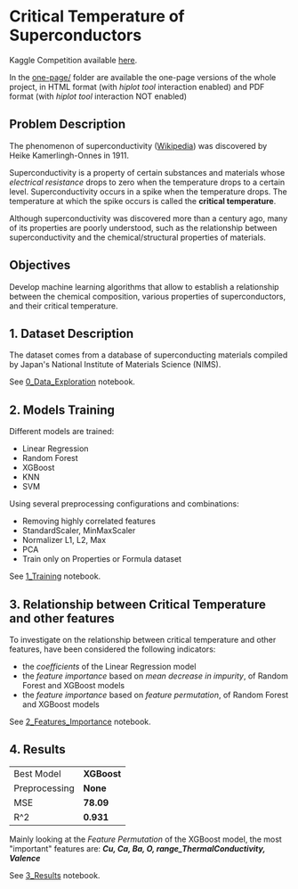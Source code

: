 # Critical Temperature of Superconductors

Kaggle Competition available [here](https://www.kaggle.com/competitions/critical-temperature-of-superconductors/overview).

In the [one-page/](https://github.com/RiccardoEvangelisti/Evangelisti-Critical-temperature-of-superconductors/tree/main/one-page) folder are available the one-page versions of the whole project, in HTML format (with *hiplot tool* interaction enabled) and PDF format (with *hiplot tool* interaction NOT enabled)

## Problem Description
The phenomenon of superconductivity ([Wikipedia](https://en.wikipedia.org/wiki/Superconductivity)) was discovered by Heike Kamerlingh-Onnes in 1911.

Superconductivity is a property of certain substances and materials whose *electrical resistance* drops to zero when the temperature drops to a certain level. Superconductivity occurs in a spike when the temperature drops. The temperature at which the spike occurs is called the **critical temperature**.

Although superconductivity was discovered more than a century ago, many of its properties are poorly understood, such as the relationship between superconductivity and the chemical/structural properties of materials.


## Objectives
Develop machine learning algorithms that allow to establish a relationship between the chemical composition, various properties of superconductors, and their critical temperature.


## 1. Dataset Description
The dataset comes from a database of superconducting materials compiled by Japan's National Institute of Materials Science (NIMS).

See [0_Data_Exploration](https://github.com/RiccardoEvangelisti/Evangelisti-Critical-temperature-of-superconductors/blob/main/0_Data_Exploration.ipynb) notebook.

## 2. Models Training
Different models are trained:
- Linear Regression
- Random Forest
- XGBoost
- KNN
- SVM

Using several preprocessing configurations and combinations:
- Removing highly correlated features
- StandardScaler, MinMaxScaler
- Normalizer L1, L2, Max
- PCA
- Train only on Properties or Formula dataset

See [1_Training](https://github.com/RiccardoEvangelisti/Evangelisti-Critical-temperature-of-superconductors/blob/main/1_Training.ipynb) notebook.

## 3. Relationship between Critical Temperature and other features
To investigate on the relationship between critical temperature and other features, have been considered the following indicators:
- the *coefficients* of the Linear Regression model
- the *feature importance* based on *mean decrease in impurity*, of Random Forest and XGBoost models
- the *feature importance* based on *feature permutation*, of Random Forest and XGBoost models

See [2_Features_Importance](https://github.com/RiccardoEvangelisti/Evangelisti-Critical-temperature-of-superconductors/blob/main/2_Features_Importance.ipynb) notebook.

## 4. Results

|   |   |
|---|---|
|Best Model| **XGBoost**|
|Preprocessing| **None**|
| MSE | **78.09** |
| R^2| **0.931** |

Mainly looking at the *Feature Permutation* of the XGBoost model, the most "important" features are: ***Cu, Ca, Ba, O, range_ThermalConductivity, Valence***

See [3_Results](https://github.com/RiccardoEvangelisti/Evangelisti-Critical-temperature-of-superconductors/blob/main/3_Results.ipynb) notebook.